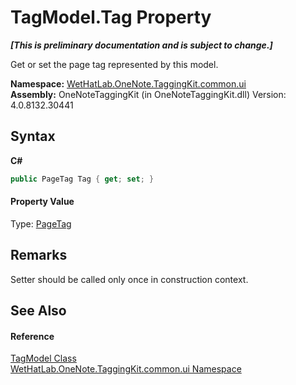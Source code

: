 # TagModel.Tag Property 
 _**\[This is preliminary documentation and is subject to change.\]**_

Get or set the page tag represented by this model.

**Namespace:**&nbsp;<a href="043a9407-ac38-b3ac-7348-a6090af495ad.md">WetHatLab.OneNote.TaggingKit.common.ui</a><br />**Assembly:**&nbsp;OneNoteTaggingKit (in OneNoteTaggingKit.dll) Version: 4.0.8132.30441

## Syntax

**C#**<br />
``` C#
public PageTag Tag { get; set; }
```


#### Property Value
Type: <a href="81c6e496-d51e-9c76-3ed6-ab5e11c9381c.md">PageTag</a>

## Remarks
Setter should be called only once in construction context.

## See Also


#### Reference
<a href="c74fe645-91b2-831c-6869-763addf746aa.md">TagModel Class</a><br /><a href="043a9407-ac38-b3ac-7348-a6090af495ad.md">WetHatLab.OneNote.TaggingKit.common.ui Namespace</a><br />